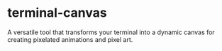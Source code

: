 # terminal-canvas
A versatile tool that transforms your terminal into a dynamic canvas for creating pixelated animations and pixel art.
